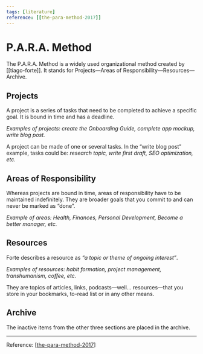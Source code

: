 ```yaml
---
tags: [literature]
reference: [[the-para-method-2017]]
---
```


# P.A.R.A. Method

The P.A.R.A. Method is a widely used organizational method created by [[tiago-forte]]. It stands for Projects—Areas of Responsibility—Resources—Archive.

## Projects

A project is a series of tasks that need to be completed to achieve a specific goal. It is bound in time and has a deadline.

*Examples of projects: create the Onboarding Guide, complete app mockup, write blog post.*

A project can be made of one or several tasks. In the “write blog post” example, tasks could be: *research topic, write first draft, SEO optimization, etc.*

## Areas of Responsibility

Whereas projects are bound in time, areas of responsibility have to be maintained indefinitely. They are broader goals that you commit to and can never be marked as “done”.

*Example of areas: Health, Finances, Personal Development, Become a better manager, etc.*

## Resources

Forte describes a resource as *“a topic or theme of ongoing interest”*.

*Examples of resources: habit formation, project management, transhumanism, coffee, etc.*

They are topics of articles, links, podcasts—well… resources—that you store in your bookmarks, to-read list or in any other means.

## Archive

The inactive items from the other three sections are placed in the archive.

---

Reference: [[the-para-method-2017]]

[//begin]: # "Autogenerated link references for markdown compatibility"
[the-para-method-2017]: ..\1-reference\the-para-method-2017 "The PARA Method (2017)"
[//end]: # "Autogenerated link references"